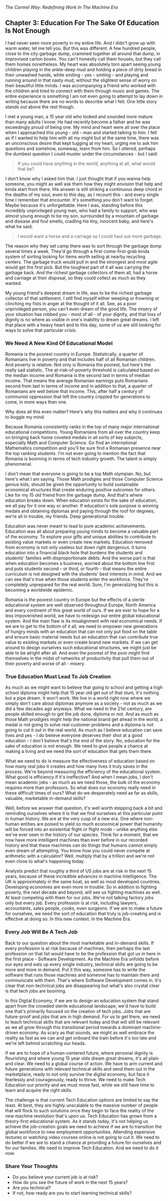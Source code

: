 *The Carmel Way: Redefining Work In The Machine Era*

## Chapter 3: Education For The Sake Of Education Is Not Enough

I had never seen more poverty in my entire life. And I didn't grow up with warm water, let me tell you. But this was different. A few hundred people, close to the city garbage dump, crammed together all around that dump, in improvised carton boxes. You can't honestly call them houses, but they call them homes nonetheless. My heart was absolutely torn apart seeing young children playing in the ankle-deep mud and holding a piece of dirty bread in their unwashed hands, while smiling - yes - smiling - and playing and running around in that nasty mud, without the slightest sense of worry on their beautiful little minds. I was accompanying a friend who worked with the children and tried to connect with them through music and games. The entire experience is something I am not even going to attempt to lay down in writing because there are no words to describe what I felt. One little story stands out above the rest though.

I met a young man, a 15 year old who looked and sounded more mature than many adults I know. He had recently become a father and he was exceedingly proud of being one. My mind and heart were all over the place when I approached this young - old - man and started talking to him. I felt as if I wanted to help him with all my might but at the same time, there was an unconscious desire that kept tugging at my heart, urging me to ask him questions and somehow, someway, learn from him. So I uttered, perhaps the dumbest question I could muster under the circumstances - but I said:

> If you could have anything in the world, anything at all, what would that be?

I don't know why I asked him that. I just thought that if you wanna help someone, you might as well ask them how they might envision that help and kinda start from there. His answer is still striking a continuous deep chord in the depths of my soul, even to this day, as I recount this - and every single time I remember that encounter. It's something you don't want to forget. Maybe because it's unforgettable. Here I was, standing before this incredibly unprivileged young man, who had a family to support, who was almost young enough to be my son, surrounded by a mountain of garbage and disease and foul smells, cradling his tiny, innocent baby, and here's what he said:

> I would want a horse and a carriage so I could haul out more garbage.

The reason why they set camp there was to sort through the garbage dump several times a week. They'd go through a first-come-first-grab kinda system of sorting looking for items worth selling at nearby recycling centers. The garbage truck would pull in and the strongest and most agile would get the first pick. But the toughest part of it all was carrying the garbage back. And the richest garbage collectors of them all, had a horse and carriage at their disposal, so they could collect as much as they wanted.

My young friend's deepest dream in life, was to be the richest garbage collector of that settlement. I still find myself either weeping or frowning or clinching my fists in anger at the thought of it all. See, as a poor unprivileged person, you can't even dream of the good life. The misery of your situation has robbed you - most of all - of your dignity, and that loss of dignity is no where as visible in one's inability to dream great dreams. I left that place with a heavy heart and to this day, some of us are still looking for ways to solve that particular crisis.

### We Need A New Kind Of Educational Model

Romania is the poorest country in Europe. Statistically, a quarter of Romanians live in poverty and that includes half of all Romanian children. And poverty is relative. Not only is Romania the poorest, but here's the really sad statistic. The at-risk-of-poverty threshold is calculated based on the median income and Romania is the second last in terms of median income. That means the average Romanian earnings puts Romanians second from last in terms of income and in addition to that, a quarter of Romanians are well below that income. This, after half a century of communist oppression that left the country crippled for generations to come, in more ways than one.

Why does all this even matter? Here's why this matters and why it continues to boggle my mind.

Because Romania consistently ranks in the top of many major international educational competitions. Young Romanians from all over the country keep on bringing back home coveted medals in all sorts of key subjects, especially Math and Computer Science. Go find an international Mathematics competition and you'll be sure find a Romanian presence near the top ranking students. I'm not even going to mention the fact that Romania is booming in terms of tech industry growth. The talent is simply phenomenal.

I don't mean that everyone is going to be a top Math olympian. No, but here's what I am saying. Those Math prodigies and those Computer Science genius kids, should be given the opportunity to build sustainable economical structures that create enduring positive outcomes for others. Like for my 15 old friend from the garbage dump. And that's where education breaks down. When education exists for the sake of education, we all pay for it one way or another. If education's sole purpose is winning medals and obtaining diplomas and paying through the roof for degrees, we're all in trouble, my friends. Deep generational trouble.

Education was never meant to lead to pure academic achievements. Education was all about preparing young minds to become a valuable part of the economy. To explore your gifts and unique abilities to contribute to existing value markets or even create new markets. Education removed from economy is not only useless but down right dangerous. It turns education into a financial black hole that burdens the students and students' families with disproportionate debts. And the worse part is that when education becomes a business, worried about the bottom line first and puts students second - or third, or fourth - that means the entire curriculum is not designed with the students' best interests in mind. And we can see that's true when those students enter the workforce. They're completely unprepared for the real world. Sure, I'm generalizing but this is becoming a worldwide epidemic.

Romania is the poorest country in Europe but the effects of a sterile educational system are well observed throughout Europe, North America and every continent of this great world of ours. If we are ever to hope for a less impoverished world, we have to redesign our entire global educational system. And the main flaw is its misalignment with real economical needs. If we are to get to the bottom of it all, we need to empower new generations of hungry minds with an education that can not only put food on the table and ensure basic material needs but an education that can contribute true value to existing markets or even create brand new markets. If we can get around to design ourselves such educational structures, we might just be able to be alright after all. And even the poorest of the poor might find themselves in the midst of networks of productivity that pull them out of their poverty and worse of all - misery.

### True Education Must Lead To Job Creation

As much as we might want to believe that going to school and getting a high school diploma might help that 15 year old get out of that slum, it's nothing but a pipe dream. It won't work. We live in a world right now where we simply don't care about diplomas anymore as a society - not as much as we did a few decades ago anyways. What we need in the 21st century, are people skilled enough to get the job done, diploma or not. And as much as those Math prodigies might help the national brand get ahead in the world, a medal is not going to solve real customer problems and a diploma is not going to cut it out in the real world. As much as I believe education can save lives and yes - I do believe everyone deserves their shot at a good education - I don't believe that's the end of the story. No, education for the sake of education is not enough. We need to give people a chance at making a living and we need the sort of education that gets them there.

What we need to do is measure the effectiveness of education based on how many real jobs it creates and how many lives it truly saves in the process. We're beyond measuring the efficiency of the educational system. What good is efficiency if it's ineffective? And when I mean jobs, I don't mean academic jobs - as much as we need those, the bulk of the economy requires more than professors. So what does our economy really need in these difficult times of ours? What do we desperately need as far as skills, valuable, marketable in-demand skills?

Well, before we answer that question, it's well worth stepping back a bit and reminding ourselves where it is that we find ourselves at this particular point in human history. We are at the very cusp of a new era. One where non-human entities are poised to yield so much economical power that humanity will be forced into an existential flight or flight mode - unlike anything else we've ever seen in the history of our species. Think for a moment, that we now have more intelligent machines than ever before in our recorded history and that these machines can do things that humans cannot simply even dream of attempting. You know how you could never compete at arithmetic with a calculator? Well, multiply that by a trillion and we're not even close to what's happening today.

Analysts predict that roughly a third of US jobs are at risk in the next 15 years, because of these incredible advances in machine intelligence. The UK is approximately in the same boat, as well as most developed countries. Developing economies are even more in trouble. So in addition to fighting poverty, the next decade and beyond, will see us fighting machines as well. At least competing with them for our jobs. We're not talking factory jobs only but every job. Every profession is at risk, including lawyers, accountants, sales people, cooks, even surgeons. If we are to make a future for ourselves, we need the sort of education that truly is job-creating and is effective at doing so. In this new context. In the Machine Era.

### Every Job Will Be A Tech Job

Back to our question about the most marketable and in-demand skills. If every profession is at risk because of machines, then perhaps the last profession on that list would have to be the profession that got us in here in the first place - Software Development. As the Machine Era unfolds before our eyes and eats up every single industry, technical skills are going to be more and more in demand. Put it this way, someone has to write the software that runs those machines and someone has to maintain them and communicate with them. That's where Software Development comes in. It's clear that non-technical jobs are disappearing but what's also crystal clear is that tech jobs are booming.

In this Digital Economy, if we are to design an education system that stand apart from the crowded sterile educational landscape, we'd have to build one that's primarily focused on the creation of tech jobs. Jobs that are future-proof and jobs that are in high demand. For us to get there, we need to teach technical skills that are relevant today and that will still be relevant as we all grow through this transitional period towards a dominant machine-driven economy. As scary as that sounds, we might as well embrace the reality as fast as we can and get onboard the train before it's too late and we're left behind scratching our heads.

If we are to hope of a human-centered future, where personal dignity is flourishing and where young 15 year olds dream great dreams, it's all plain and clear. We need to a global course of action. We have to arm current and future generations with relevant technical skills and send them out in the marketplace, ready to not only survive the digital economy, but face it fearlessly and courageously, ready to thrive. We need to make Tech Education our priority and we must move fast, while we still have time to learn and acquire the right skills.

The challenge is that current Tech Education options are limited to say the least. At best, they are highly unscalable to the massive number of people that will flock to such solutions once they begin to face the reality of the new machine revolution that's upon us. Tech Education has grown from a theory-first educational system. As it stands today, it's not helping us achieve the job-creation goals we need to achieve if we are to transition the global workforce to new employment opportunities. Attending expensive lectures or watching video courses online is not going to cut it. We need to do better if we are to stand a chance at providing a future for ourselves and for our families. We need to improve Tech Education. And we need to do it now.

### Share Your Thoughts

* Do you believe your current job is at risk?
* How do you see the future of work in the next 15 years?
* Are you technical?
* If not, how ready are you to start learning technical skills?